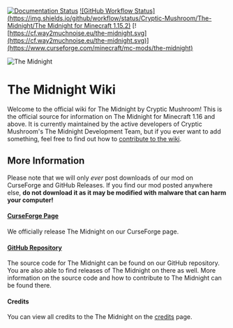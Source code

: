 [![Documentation Status](https://readthedocs.org/projects/the-midnight/badge/?version=latest)](https://readthedocs.org/projects/the-midnight/builds/) [![GitHub Workflow Status](https://img.shields.io/github/workflow/status/Cryptic-Mushroom/The-Midnight/The Midnight for Minecraft 1.15.2)](https://github.com/Cryptic-Mushroom/The-Midnight/actions) [![https://cf.way2muchnoise.eu/the-midnight.svg](https://cf.way2muchnoise.eu/the-midnight.svg)](https://www.curseforge.com/minecraft/mc-mods/the-midnight)

![The Midnight](https://raw.githubusercontent.com/Cryptic-Mushroom/The-Midnight/1.15.2/curseforge/front-page-poster.jpg)

# The Midnight Wiki
Welcome to the official wiki for The Midnight by Cryptic Mushroom! This is the official source for information on The Midnight for Minecraft 1.16 and above. It is currently maintained by the active developers of Cryptic Mushroom's The Midnight Development Team, but if you ever want to add something, feel free to find out how to [contribute to the wiki](about/contribution.md).

## More Information
Please note that we will only *ever* post downloads of our mod on CurseForge and GitHub Releases. If you find our mod posted anywhere else, **do not download it as it may be modified with malware that can harm your computer!**
#### [CurseForge Page](https://www.curseforge.com/minecraft/mc-mods/the-midnight)
We officially release The Midnight on our CurseForge page.
#### [GitHub Repository](https://github.com/Cryptic-Mushroom/The-Midnight)
The source code for The Midnight can be found on our GitHub repository. You are also able to find releases of The Midnight on there as well. More information on the source code and how to contribute to The Midnight can be found there.
#### Credits
You can view all credits to the The Midnight on the [credits](about/credits.md) page.